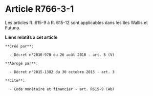 # Article R766-3-1

Les articles R. 615-9 à R. 615-12 sont applicables dans les îles Wallis et Futuna.

**Liens relatifs à cet article**

	**Créé par**:

	  - Décret n°2010-970 du 26 août 2010 - art. 5 (V)

	**Abrogé par**:

	  - Décret n°2015-1382 du 30 octobre 2015 - art. 3

	**Cite**:

	  - Code monétaire et financier - art. R615-9 (Ab)
